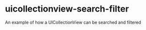 uicollectionview-search-filter
==============================

An example of how a UICollectionView can be searched and filtered
